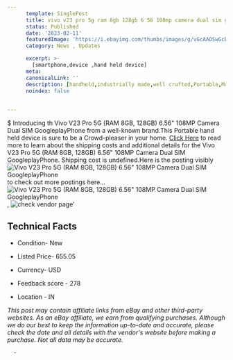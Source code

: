 ```yaml
---
      template: SinglePost
      title: vivo v23 pro 5g ram 8gb 128gb 6 56 108mp camera dual sim googleplayphone
      status: Published
      date: '2023-02-11'
      featuredImage: 'https://i.ebayimg.com/thumbs/images/g/vGcAAOSwGcBjjZ3-/s-l225.jpg'
      category: News , Updates

      excerpt: >-
        [smartphone,device ,hand held device]
      meta:
      canonicalLink: ''
      description: [handheld,industrially made,well crafted,Portable,Mobile,Compact,Convenient,Lightweight,Maneuverable,Man-portable,Miniature,Carriable,Hand-held,Light,Holdable,Transportable,Mobile device,Pocket-sized,On-the-go,Wireless,Cordless,Compact size,Convenient size, smartphone,device ,hand held device]
      noindex: false
      

---
```

$
      Introducing th Vivo V23 Pro 5G (RAM 8GB, 128GB) 6.56" 108MP Camera Dual SIM GoogleplayPhone from a well-known brand.This Portable hand held device is sure to be a Crowd-pleaser in your home. [Click Here](https://www.ebay.com/itm/385274960910?hash=item59b42d5c0e%3Ag%3AvGcAAOSwGcBjjZ3-&mkevt=1&mkcid=1&mkrid=711-53200-19255-0&campid=%253CePNCampaignId%253E&customid=%253CreferenceId%253E&toolid=10049) to read more to learn about the shipping costs and additional details for the Vivo V23 Pro 5G (RAM 8GB, 128GB) 6.56" 108MP Camera Dual SIM GoogleplayPhone. Shipping cost is undefined.Here is the posting visibly ![Vivo V23 Pro 5G (RAM 8GB, 128GB) 6.56" 108MP Camera Dual SIM GoogleplayPhone](https://i.ebayimg.com/thumbs/images/g/vGcAAOSwGcBjjZ3-/s-l225.jpg) to check out more postings here... ![Vivo V23 Pro 5G (RAM 8GB, 128GB) 6.56" 108MP Camera Dual SIM GoogleplayPhone](https://i.ebayimg.com/images/g/vGcAAOSwGcBjjZ3-/s-l500.jpg), ![check vendor page](https://origin-galleryplus.ebayimg.com/ws/web/385274960910_2_0_1/225x225.jpg,https://origin-galleryplus.ebayimg.com/ws/web/385274960910_3_0_1/225x225.jpg,https://origin-galleryplus.ebayimg.com/ws/web/385274960910_4_0_1/225x225.jpg,https://origin-galleryplus.ebayimg.com/ws/web/385274960910_5_0_1/225x225.jpg,https://origin-galleryplus.ebayimg.com/ws/web/385274960910_6_0_1/225x225.jpg)'

      

 ## Technical Facts 



     
      

 - Condition- New 


      

 - Listed Price- 655.05 


      

 - Currency- USD 


      

 - Feedback score - 278 


      

 - Location - IN 


      
      

 *_This post may contain affiliate links from eBay and other third-party websites. As an eBay affiliate, we earn from qualifying purchases. Although we do our best to keep the information up-to-date and accurate, please check the date and all details with the vendor's website before making a purchase. Not all data may be accurate._*




      -
